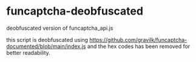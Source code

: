 # funcaptcha-deobfuscated
deobfuscated version of funcaptcha_api.js

this script is deobfuscated using https://github.com/gravilk/funcaptcha-documented/blob/main/index.js
and the hex codes has been removed for better readability.
